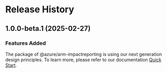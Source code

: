 # Release History
    
## 1.0.0-beta.1 (2025-02-27)

### Features Added

The package of @azure/arm-impactreporting is using our next generation design principles. To learn more, please refer to our documentation [Quick Start](https://aka.ms/azsdk/js/mgmt/quickstart).
